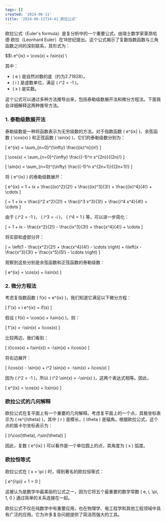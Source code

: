 ```yaml
---
tags: []
created: '2024-06-11'
title: '2024-06-11T14:41_欧拉公式'
---
```


欧拉公式（Euler's formula）是复分析中的一个重要公式，由瑞士数学家莱昂哈德·欧拉（Leonhard Euler）在18世纪提出。这个公式揭示了复数指数函数与三角函数之间的深刻联系，其形式为：

$$\ e^{ix} = \cos(x) + i\sin(x) \

其中：
- \( e \) 是自然对数的底（约为2.71828）。
- \( i \) 是虚数单位，满足 \( i^2 = -1 \)。
- \( x \) 是实数。

这个公式可以通过多种方法推导出来，包括泰勒级数展开法和微分方程法。下面我会详细解释这两种推导方法。

### 1. 泰勒级数展开法

泰勒级数是一种将函数表示为无穷级数的方法。对于指数函数 \( e^{ix} \)、余弦函数 \( \cos(x) \) 和正弦函数 \( \sin(x) \)，它们的泰勒级数分别为：

\[ e^{ix} = \sum_{n=0}^{\infty} \frac{(ix)^n}{n!} \]

\[ \cos(x) = \sum_{n=0}^{\infty} \frac{(-1)^n x^{2n}}{(2n)!} \]

\[ \sin(x) = \sum_{n=0}^{\infty} \frac{(-1)^n x^{2n+1}}{(2n+1)!} \]

将 \( e^{ix} \) 的泰勒级数展开：

\[ e^{ix} = 1 + ix + \frac{(ix)^2}{2!} + \frac{(ix)^3}{3!} + \frac{(ix)^4}{4!} + \cdots \]

\[ = 1 + ix + \frac{i^2 x^2}{2!} + \frac{i^3 x^3}{3!} + \frac{i^4 x^4}{4!} + \cdots \]

由于 \( i^2 = -1 \)， \( i^3 = -i \)， \( i^4 = 1 \) 等，可以进一步简化：

\[ = 1 + ix - \frac{x^2}{2!} - \frac{ix^3}{3!} + \frac{x^4}{4!} + \cdots \]

将实部和虚部分开：

\[ = \left(1 - \frac{x^2}{2!} + \frac{x^4}{4!} - \cdots \right) + i\left(x - \frac{x^3}{3!} + \frac{x^5}{5!} - \cdots \right) \]

观察到这些分别是余弦函数和正弦函数的泰勒级数：

\[ e^{ix} = \cos(x) + i\sin(x) \]

### 2. 微分方程法

考虑复指数函数 \( f(x) = e^{ix} \)，我们知道它满足以下微分方程：

\[ f'(x) = i e^{ix} = if(x) \]

假设 \( f(x) = \cos(x) + i\sin(x) \)，则：

\[ f'(x) = -\sin(x) + i\cos(x) \]

比较两边，我们看到：

\[ i(\cos(x) + i\sin(x)) = -\sin(x) + i\cos(x) \]

将右边展开：

\[ i\cos(x) - \sin(x) + i^2 \sin(x) = -\sin(x) + i\cos(x) \]

因为 \( i^2 = -1 \)，所以 \( i^2 \sin(x) = -\sin(x) \)，这两个表达式相等。因此，

\[ e^{ix} = \cos(x) + i\sin(x) \]

### 欧拉公式的几何解释

欧拉公式在复平面上有一个重要的几何解释。考虑复平面上的一个点，其极坐标表示为 \( re^{i\theta} \)，其中 \( r \) 是模长，\( \theta \) 是辐角。根据欧拉公式，这个点的笛卡尔坐标表示为：

\[ (r\cos(\theta), r\sin(\theta)) \]

因此，复数 \( e^{ix} \) 可以看作是一个单位圆上的点，其角度为 \( x \) 弧度。

### 欧拉恒等式

欧拉公式在 \( x = \pi \) 时，得到著名的欧拉恒等式：

\[ e^{i\pi} + 1 = 0 \]

这被认为是数学中最美丽的公式之一，因为它将五个最重要的数学常数 \( e, i, \pi, 1, 0 \) 通过简单的关系连接在一起。

欧拉公式不仅在纯数学中有重要应用，也在物理学、电工程学和其他工程领域中具有广泛的应用。它为许多复杂问题提供了简洁而强大的工具。
